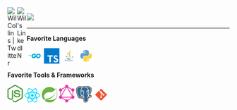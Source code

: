 <a href="https://twitter.com/wc3po">
  <img align="left" alt="Wil Collins | Twitter" width="22px" src="https://raw.githubusercontent.com/peterthehan/peterthehan/master/assets/twitter.svg" />
</a>
<a href="https://www.linkedin.com/in/wilcollinsvt/">
  <img align="left" alt="Wil's LinkedIN" width="22px" src="https://raw.githubusercontent.com/peterthehan/peterthehan/master/assets/linkedin.svg" />
</a>

![](https://visitor-badge.glitch.me/badge?page_id=wilcollins)


---

**Favorite Languages**  

<span>
<img src="resources/logos/go.svg" width="35" title="Go" />
<img src="resources/logos/typescript.svg" width="35" title="Typesript" />
<img src="resources/logos/java.svg" width="35" title="Java" />
<img src="resources/logos/python.svg" width="35" title="Python" />
</span>

**Favorite Tools & Frameworks**  

<span>
<img src="resources/logos/nodejs.svg" width="35" title="NodeJs" />
<img src="resources/logos/react.svg" width="35" title="ReactJS" />
<img src="resources/logos/spring.svg" width="35" title="Spring" />
<img src="resources/logos/graphql.svg" width="35" title="GraphQL" />
<img src="resources/logos/postgres.svg" width="35" title="Postgres" />
<img src="resources/logos/git.svg" width="35" title="Git" />
</span>

